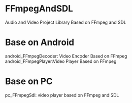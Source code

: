 # FFmpegAndSDL
Audio and Video Project Library Based on FFmpeg and SDL

# Base on Android
 android_FFmpegDecoder: Video Encoder Based on FFmpeg
 android_FFmpegPlayer:Video Player Based on FFmpeg
  
# Base on PC
 pc_FFmpegSdl: video player based on FFmpeg and SDL
